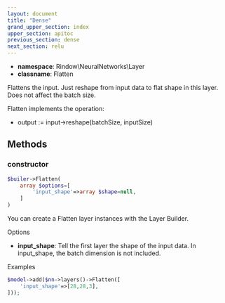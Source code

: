 ```yaml
---
layout: document
title: "Dense"
grand_upper_section: index
upper_section: apitoc
previous_section: dense
next_section: relu
---
```


- **namespace**: Rindow\NeuralNetworks\Layer
- **classname**: Flatten

Flattens the input. Just reshape from input data to flat shape in this layer.
Does not affect the batch size. 

Flatten implements the operation:

- output := input->reshape(batchSize, inputSize)


Methods
-------

### constructor
```php
$builer->Flatten(
    array $options=[
        'input_shape'=>array $shape=null,
    ]
)
```
You can create a Flatten layer instances with the Layer Builder.


Options

- **input_shape**: Tell the first layer the shape of the input data. In input_shape, the batch dimension is not included.

Examples

```php
$model->add($nn->layers()->Flatten([
    'input_shape'=>[28,28,3],
]));
```
